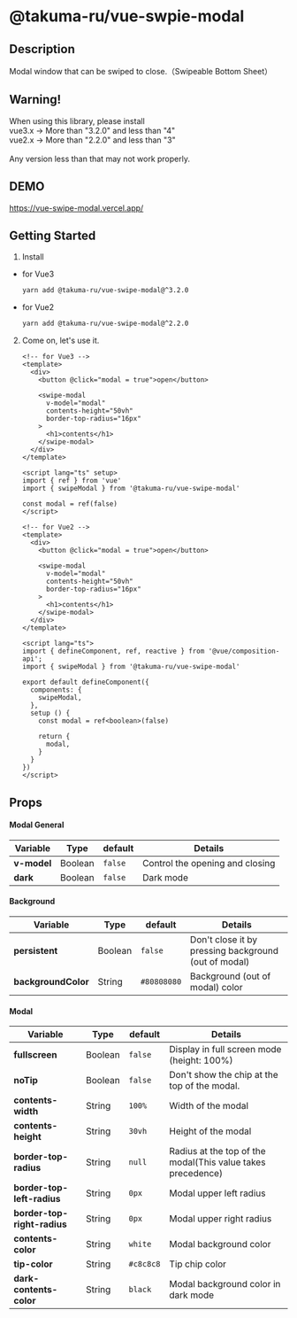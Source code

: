 # @takuma-ru/vue-swpie-modal

## Description
Modal window that can be swiped to close.（Swipeable Bottom Sheet）

## Warning!
When using this library, please install<br>
vue3.x -> More than "3.2.0" and less than "4"<br>
vue2.x -> More than "2.2.0" and less than "3"<br>
<br>
Any version less than that may not work properly.

## DEMO
https://vue-swipe-modal.vercel.app/

## Getting Started
1. Install
- for Vue3
  ```md
  yarn add @takuma-ru/vue-swipe-modal@^3.2.0
  ```

- for Vue2
  ```md
  yarn add @takuma-ru/vue-swipe-modal@^2.2.0
  ```
2. Come on, let's use it.
    ```vue
    <!-- for Vue3 -->
    <template>
      <div>
        <button @click="modal = true">open</button>

        <swipe-modal
          v-model="modal"
          contents-height="50vh"
          border-top-radius="16px"
        >
          <h1>contents</h1>
        </swipe-modal>
      </div>
    </template>

    <script lang="ts" setup>
    import { ref } from 'vue'
    import { swipeModal } from '@takuma-ru/vue-swipe-modal'

    const modal = ref(false)
    </script>
    ```

    ```vue
    <!-- for Vue2 -->
    <template>
      <div>
        <button @click="modal = true">open</button>

        <swipe-modal
          v-model="modal"
          contents-height="50vh"
          border-top-radius="16px"
        >
          <h1>contents</h1>
        </swipe-modal>
      </div>
    </template>

    <script lang="ts">
    import { defineComponent, ref, reactive } from '@vue/composition-api';
    import { swipeModal } from '@takuma-ru/vue-swipe-modal'

    export default defineComponent({
      components: {
        swipeModal,
      },
      setup () {
        const modal = ref<boolean>(false)

        return {
          modal,
        }
      }
    })
    </script>
    ```

## Props

#### Modal General
| Variable | Type | default | Details |
| --- | --- | --- | --- |
| **v-model** | Boolean | `false` | Control the opening and closing |
| **dark** | Boolean | `false` | Dark mode |

#### Background
| Variable | Type | default | Details |
| --- | --- | --- | --- |
| **persistent** | Boolean | `false` | Don't close it by pressing background (out of modal) |
| **backgroundColor** | String | `#80808080` | Background (out of modal) color |

#### Modal
| Variable | Type | default | Details |
| --- | --- | --- | --- |
| **fullscreen** | Boolean | `false` | Display in full screen mode (height: 100%)|
| **noTip** | Boolean | `false` | Don't show the chip at the top of the modal. |
| **contents-width** | String | `100%` | Width of the modal |
| **contents-height** | String | `30vh` | Height of the modal |
| **border-top-radius** | String | `null` | Radius at the top of the modal(This value takes precedence) |
| **border-top-left-radius** | String | `0px` | Modal upper left radius |
| **border-top-right-radius** | String | `0px` | Modal upper right radius |
| **contents-color** | String | `white` | Modal background color |
| **tip-color** | String | `#c8c8c8` | Tip chip color |
| **dark-contents-color** | String | `black` | Modal background color in dark mode |
